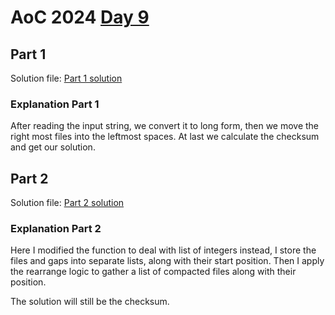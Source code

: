 # AoC 2024 [Day 9](https://adventofcode.com/2024/day/9)

## Part 1

Solution file: [Part 1 solution](day9_p1.py)

### Explanation Part 1

After reading the input string, we convert it to long form, then we move the right most files into the leftmost spaces.
At last we calculate the checksum and get our solution.

## Part 2

Solution file: [Part 2 solution](day9_p2.py)

### Explanation Part 2

Here I modified the function to deal with list of integers instead, I store the files and gaps into separate lists, along with their start position.
Then I apply the rearrange logic to gather a list of compacted files along with their position.

The solution will still be the checksum.
